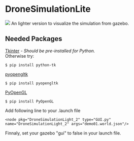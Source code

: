 # DroneSimulationLite
![](https://github.com/JqkerN/DroneSimulationLite/blob/master/DroneSimulatorLight.png)
An lighter version to visualize the simulation from gazebo. 
## Needed Packages
[Tkinter](https://riptutorial.com/tkinter/example/3206/installation-or-setup) -
*Should be pre-installed for Python.*<br/>
Otherwise try: <br/>
```
$ pip install python-tk
```
[pyopengltk](https://riptutorial.com/tkinter/example/3206/installation-or-setup)<br/>
```
$ pip install pyopengltk
```
[PyOpenGL](https://stackabuse.com/brief-introduction-to-opengl-in-python-with-pyopengl/)<br/>
```
$ pip install PyOpenGL
```
Add following line to your .launch file
```
<node pkg="DroneSimulationLight_2" type="GUI.py" name="DroneSimulationLight_2" args="demo01.world.json"/>
```
Finnaly, set your gazebo "gui" to false in your launch file. 
